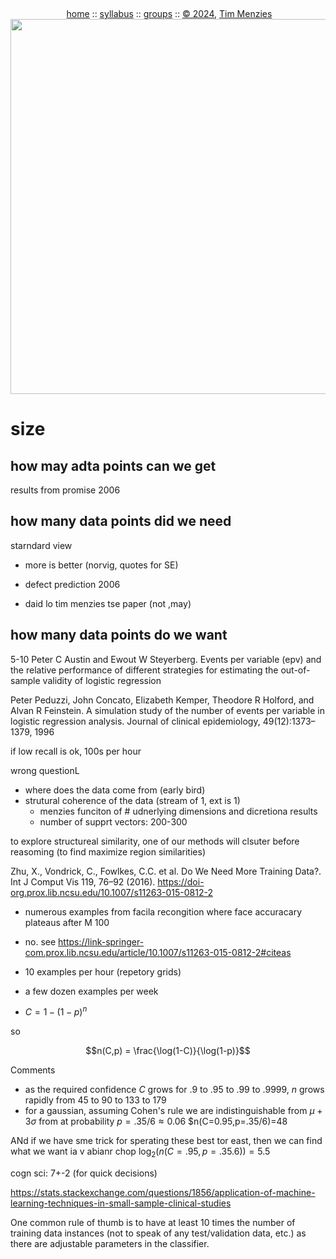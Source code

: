 <a name=top><br>
  <p align=center>&nbsp;<a href="/README.md#top">home</a> ::
  <a href="/docs/syllabus.md#top">syllabus</a> ::
  <a href="https://docs.google.com/spreadsheets/d/16yxmklx4zvmfAHE7QocOQZZ4v4UxD5ktJHWMJEjBcMI/edit#gid=0">groups</a> ::
  <a href="/LICENSE.md#top">&copy;&nbsp;2024</a>, <a href="http:/timm.fyi">Tim Menzies</a><br>
  <a href="/README.md#top"><img width=600  
     src="/etc/img/ase24.png"></a></p>

# size

## how may adta points can we get  

results from promise 2006

## how many data points did we need

starndard view
- more is better (norvig, quotes for SE)

- defect prediction 2006
- daid lo tim menzies tse paper (not ,may)

## how many data points do we want

5-10
Peter C Austin and Ewout W Steyerberg. Events per variable (epv)
and the relative performance of different strategies for estimating
the out-of-sample validity of logistic regression

Peter Peduzzi, John Concato, Elizabeth Kemper, Theodore R
Holford, and Alvan R Feinstein. A simulation study of the number
of events per variable in logistic regression analysis. Journal of
clinical epidemiology, 49(12):1373–1379, 1996

if low recall is ok, 100s per hour

wrong questionL
- where does the data come from (early bird)
- strutural coherence of the data (stream of 1, ext is 1)
  - menzies funciton of # udnerlying dimensions and dicretiona results
  - number of supprt vectors: 200-300

to explore structureal similarity, one of our methods will clsuter before reasoming (to find maximize region similarities)

Zhu, X., Vondrick, C., Fowlkes, C.C. et al. Do We Need More Training Data?. Int J Comput Vis 119, 76–92 (2016). https://doi-org.prox.lib.ncsu.edu/10.1007/s11263-015-0812-2
- numerous examples from facila recongition where face accuracary plateaus after M 100
- no. see https://link-springer-com.prox.lib.ncsu.edu/article/10.1007/s11263-015-0812-2#citeas

- 10 examples per hour (repetory grids)
- a few dozen examples per week

- $C=1-(1-p)^n$

so

$$n(C,p) = \frac{\log(1-C)}{\log(1-p)}$$

Comments
- as the required confidence $C$ grows for .9 to .95 to .99 to  .9999, $n$ grows rapidly  from  45 to 90 to 133 to 179
- for a gaussian, assuming Cohen's rule we are indistinguishable   from
 $\mu +3\sigma$  from at probability $p=.35/6 \approx 0.06$
 $n(C=0.95,p=.35/6)=48

ANd if we have sme trick for sperating these best tor east, then we can find what we want ia v abianr chop $\log_2(n(C=.95,p=.35.6))=5.5$

cogn sci: 7+-2 (for quick decisions)


https://stats.stackexchange.com/questions/1856/application-of-machine-learning-techniques-in-small-sample-clinical-studies

One common rule of thumb is to have at least 10 times the number of training data instances (not to speak of any test/validation data, etc.) as there are adjustable parameters in the classifier. 
